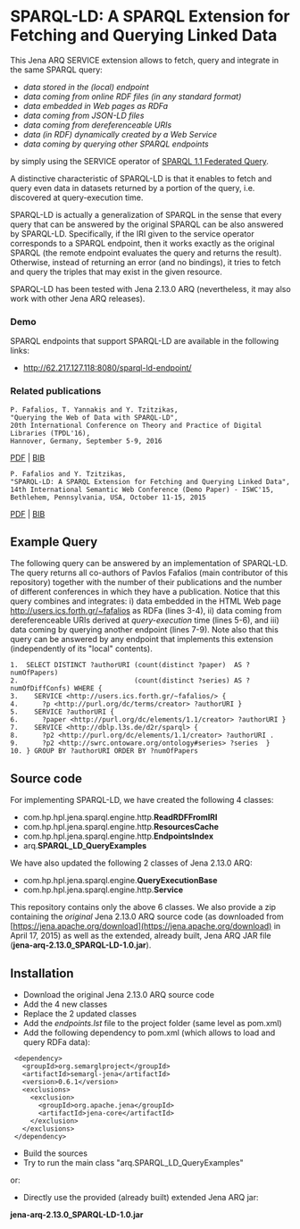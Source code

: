 # SPARQL-LD: A SPARQL Extension for Fetching and Querying Linked Data

This Jena ARQ SERVICE extension allows to fetch, query and integrate in the same SPARQL query:
- *data stored in the (local) endpoint*
- *data coming from online RDF files (in any standard format)*
- *data embedded in Web pages as RDFa*
- *data coming from JSON-LD files*
- *data coming from dereferenceable URIs*
- *data (in RDF) dynamically created by a Web Service*
- *data coming by querying other SPARQL endpoints*

by simply using the SERVICE operator of [SPARQL 1.1 Federated Query](http://www.w3.org/TR/sparql11-federated-query/).

A distinctive characteristic of SPARQL-LD is that it enables to 
fetch and query even data in datasets returned by a portion of the query,
i.e. discovered at query-execution time. 

SPARQL-LD is actually a generalization of SPARQL
in the sense that every query that can be answered by the original SPARQL can
be also answered by SPARQL-LD. Specifically, if the IRI given to the service
operator corresponds to a SPARQL endpoint, then it works exactly as the original
SPARQL (the remote endpoint evaluates the query and returns the result).
Otherwise, instead of returning an error (and no bindings), it tries to fetch and
query the triples that may exist in the given resource.


SPARQL-LD has been tested with Jena 2.13.0 ARQ (nevertheless, it may also work with other Jena ARQ releases). 


### Demo

SPARQL endpoints that support SPARQL-LD are available in the following links:
* http://62.217.127.118:8080/sparql-ld-endpoint/

### Related publications

```
P. Fafalios, T. Yannakis and Y. Tzitzikas,
"Querying the Web of Data with SPARQL-LD", 
20th International Conference on Theory and Practice of Digital Libraries (TPDL'16), 
Hannover, Germany, September 5-9, 2016
``` 
[PDF](http://l3s.de/~fafalios/files/pubs/fafalios_2016_tpdl.pdf) | [BIB](http://l3s.de/~fafalios/files/bibs/fafalios2016sparql-ld.bib)
 
```
P. Fafalios and Y. Tzitzikas,
"SPARQL-LD: A SPARQL Extension for Fetching and Querying Linked Data", 
14th International Semantic Web Conference (Demo Paper) - ISWC'15, 
Bethlehem, Pennsylvania, USA, October 11-15, 2015 
``` 
[PDF](http://users.ics.forth.gr/~fafalios/files/pubs/fafalios_2015_sparql-ld.pdf) | [BIB](http://users.ics.forth.gr/~fafalios/files/bibs/fafalios2015sparql.bib)


 
## Example Query

The following query 
can be answered by an implementation of SPARQL-LD.
The query returns all co-authors of Pavlos Fafalios (main contributor of this repository)
together with the number of their publications and the number of different conferences
in which they have a publication.
Notice that this query combines and integrates:
i) data embedded in the HTML Web page http://users.ics.forth.gr/~fafalios as RDFa (lines 3-4),
ii) data coming from dereferenceable URIs derived at *query-execution* time (lines 5-6), and
iii) data coming by querying another endpoint (lines 7-9).
Note also that this query can be answered by any endpoint that implements
this extension (independently of its "local" contents).

```
1.  SELECT DISTINCT ?authorURI (count(distinct ?paper)  AS ?numOfPapers)
2.                             (count(distinct ?series) AS ?numOfDiffConfs) WHERE {
3.    SERVICE <http://users.ics.forth.gr/~fafalios/> {
4.      ?p <http://purl.org/dc/terms/creator> ?authorURI }
5.    SERVICE ?authorURI { 
6.      ?paper <http://purl.org/dc/elements/1.1/creator> ?authorURI }
7.    SERVICE <http://dblp.l3s.de/d2r/sparql> {
8.      ?p2 <http://purl.org/dc/elements/1.1/creator> ?authorURI .
9.      ?p2 <http://swrc.ontoware.org/ontology#series> ?series  }
10. } GROUP BY ?authorURI ORDER BY ?numOfPapers
```
 
## Source code

For implementing SPARQL-LD, we have created the following 4 classes:

- com.hp.hpl.jena.sparql.engine.http.**ReadRDFFromIRI**
- com.hp.hpl.jena.sparql.engine.http.**ResourcesCache**
- com.hp.hpl.jena.sparql.engine.http.**EndpointsIndex**
- arq.**SPARQL_LD_QueryExamples**

We have also updated the following 2 classes of Jena 2.13.0 ARQ:

- com.hp.hpl.jena.sparql.engine.**QueryExecutionBase**
- com.hp.hpl.jena.sparql.engine.http.**Service**


This repository contains only the above 6 classes. 
We also provide a zip containing the *original* Jena 2.13.0 ARQ source code
(as downloaded from [https://jena.apache.org/download](https://jena.apache.org/download) in April 17, 2015)
as well as the extended, already built, Jena ARQ JAR file (**jena-arq-2.13.0_SPARQL-LD-1.0.jar**). 

## Installation

- Download the original Jena 2.13.0 ARQ source code
- Add the 4 new classes
- Replace the 2 updated classes
- Add the *endpoints.lst* file to the project folder (same level as pom.xml)
- Add the following dependency to pom.xml (which allows to load and query RDFa data):
```
 <dependency>
   <groupId>org.semarglproject</groupId>
   <artifactId>semargl-jena</artifactId>
   <version>0.6.1</version>
   <exclusions>
     <exclusion>
       <groupId>org.apache.jena</groupId>
       <artifactId>jena-core</artifactId>
     </exclusion>
   </exclusions>
 </dependency>
```	
- Build the sources
- Try to run the main class "arq.SPARQL_LD_QueryExamples"

or:

- Directly use the provided (already built) extended Jena ARQ jar: 

**jena-arq-2.13.0_SPARQL-LD-1.0.jar**
